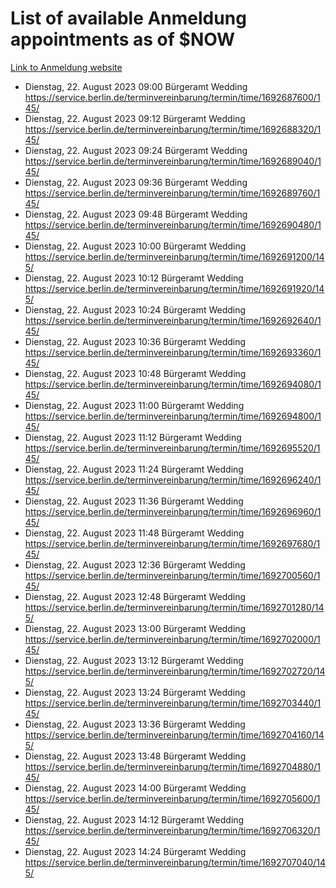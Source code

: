 # List of available Anmeldung appointments as of $NOW
[Link to Anmeldung website](https://service.berlin.de/terminvereinbarung/termin/tag.php?termin=1&anliegen[]=120686&dienstleisterlist=122210,122217,327316,122219,327312,122227,327314,122231,327346,122243,327348,122254,122252,329742,122260,329745,122262,329748,122271,327278,122273,327274,122277,327276,330436,122280,327294,122282,327290,122284,327292,122291,327270,122285,327266,122286,327264,122296,327268,150230,329760,122297,327286,122294,327284,122312,329763,122314,329775,122304,327330,122311,327334,122309,327332,317869,122281,327352,122279,329772,122283,122276,327324,122274,327326,122267,329766,122246,327318,122251,327320,122257,327322,122208,327298,122226,327300&herkunft=http%3A%2F%2Fservice.berlin.de%2Fdienstleistung%2F120686%2F)
- Dienstag, 22. August 2023 09:00 Bürgeramt Wedding https://service.berlin.de/terminvereinbarung/termin/time/1692687600/145/
- Dienstag, 22. August 2023 09:12 Bürgeramt Wedding https://service.berlin.de/terminvereinbarung/termin/time/1692688320/145/
- Dienstag, 22. August 2023 09:24 Bürgeramt Wedding https://service.berlin.de/terminvereinbarung/termin/time/1692689040/145/
- Dienstag, 22. August 2023 09:36 Bürgeramt Wedding https://service.berlin.de/terminvereinbarung/termin/time/1692689760/145/
- Dienstag, 22. August 2023 09:48 Bürgeramt Wedding https://service.berlin.de/terminvereinbarung/termin/time/1692690480/145/
- Dienstag, 22. August 2023 10:00 Bürgeramt Wedding https://service.berlin.de/terminvereinbarung/termin/time/1692691200/145/
- Dienstag, 22. August 2023 10:12 Bürgeramt Wedding https://service.berlin.de/terminvereinbarung/termin/time/1692691920/145/
- Dienstag, 22. August 2023 10:24 Bürgeramt Wedding https://service.berlin.de/terminvereinbarung/termin/time/1692692640/145/
- Dienstag, 22. August 2023 10:36 Bürgeramt Wedding https://service.berlin.de/terminvereinbarung/termin/time/1692693360/145/
- Dienstag, 22. August 2023 10:48 Bürgeramt Wedding https://service.berlin.de/terminvereinbarung/termin/time/1692694080/145/
- Dienstag, 22. August 2023 11:00 Bürgeramt Wedding https://service.berlin.de/terminvereinbarung/termin/time/1692694800/145/
- Dienstag, 22. August 2023 11:12 Bürgeramt Wedding https://service.berlin.de/terminvereinbarung/termin/time/1692695520/145/
- Dienstag, 22. August 2023 11:24 Bürgeramt Wedding https://service.berlin.de/terminvereinbarung/termin/time/1692696240/145/
- Dienstag, 22. August 2023 11:36 Bürgeramt Wedding https://service.berlin.de/terminvereinbarung/termin/time/1692696960/145/
- Dienstag, 22. August 2023 11:48 Bürgeramt Wedding https://service.berlin.de/terminvereinbarung/termin/time/1692697680/145/
- Dienstag, 22. August 2023 12:36 Bürgeramt Wedding https://service.berlin.de/terminvereinbarung/termin/time/1692700560/145/
- Dienstag, 22. August 2023 12:48 Bürgeramt Wedding https://service.berlin.de/terminvereinbarung/termin/time/1692701280/145/
- Dienstag, 22. August 2023 13:00 Bürgeramt Wedding https://service.berlin.de/terminvereinbarung/termin/time/1692702000/145/
- Dienstag, 22. August 2023 13:12 Bürgeramt Wedding https://service.berlin.de/terminvereinbarung/termin/time/1692702720/145/
- Dienstag, 22. August 2023 13:24 Bürgeramt Wedding https://service.berlin.de/terminvereinbarung/termin/time/1692703440/145/
- Dienstag, 22. August 2023 13:36 Bürgeramt Wedding https://service.berlin.de/terminvereinbarung/termin/time/1692704160/145/
- Dienstag, 22. August 2023 13:48 Bürgeramt Wedding https://service.berlin.de/terminvereinbarung/termin/time/1692704880/145/
- Dienstag, 22. August 2023 14:00 Bürgeramt Wedding https://service.berlin.de/terminvereinbarung/termin/time/1692705600/145/
- Dienstag, 22. August 2023 14:12 Bürgeramt Wedding https://service.berlin.de/terminvereinbarung/termin/time/1692706320/145/
- Dienstag, 22. August 2023 14:24 Bürgeramt Wedding https://service.berlin.de/terminvereinbarung/termin/time/1692707040/145/
